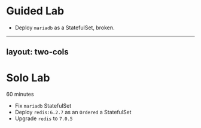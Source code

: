 # Guided Lab

- Deploy `mariadb` as a StatefulSet, broken.

---
layout: two-cols
---

# Solo Lab

60 minutes

- Fix `mariadb` StatefulSet
- Deploy `redis:6.2.7` as an `Ordered` a StatefulSet
- Upgrade `redis` to `7.0.5`

